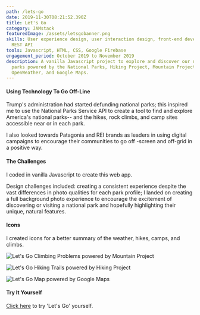 ```yaml
---
path: /lets-go
date: 2019-11-30T08:21:52.390Z
title: Let's Go
category: JAMstack
featuredImage: /assets/letsgobanner.png
skills: User experience design, user interaction design, front-end development,
  REST API
tools: Javascript, HTML, CSS, Google Firebase
engagement_period: October 2019 to November 2019
description: A vanilla Javascript project to explore and discover our national
  parks powered by the National Parks, Hiking Project, Mountain Project,
  OpenWeather, and Google Maps.
---
```

#### Using Technology To Go Off-Line

Trump's administration had started defunding national parks; this inspired me to use the National Parks Service API to create a tool to find and explore America's national parks-- and the hikes, rock climbs, and camp sites accessible near or in each park. 

I also looked towards Patagonia and REI brands as leaders in using digital campaigns to encourage their communities to go off -screen and off-grid in a positive way. 

#### The Challenges

I coded in vanilla Javascript to create this web app. 

Design challenges included: creating a consistent experience despite the vast differences in photo qualities for each park profile; I landed on creating a full background photo experience to encourage the excitement of discovering or visiting a national park and hopefully highlighting their unique, natural features. 

#### Icons

 I created icons for a better summary of the weather, hikes, camps, and climbs. 

![Let's Go Climbing Problems powered by Mountain Project](/assets/lets_go_climbs.png "Let's Go Climbing Problems powered by Mountain Project")

![Let's Go Hiking Trails powered by Hiking Project](/assets/lets_go_hiking.png "Let's Go Hiking Trails powered by Hiking Project")

![Let's Go Map powered by Google Maps](/assets/lets_go_maps.png "Let's Go Map powered by Google Maps")

#### Try It Yourself

<a href="https://national-park-pr-1556170413225.web.app/" target="_blank">Click here</a> to try 'Let's Go' yourself.